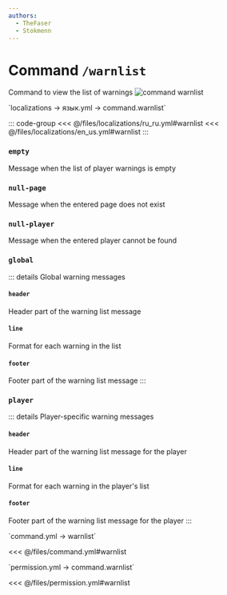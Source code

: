 ```yaml
---
authors:
  - TheFaser
  - Stokmenn
---
```


# Command `/warnlist`

Command to view the list of warnings
![command warnlist](/commandwarnlist.png)

[//]: # (localization)
<!--@include: @/parts/words.md#localization--> 
<!--@include: @/parts/words.md#path--> `localizations → язык.yml → command.warnlist`

<!--@include: @/parts/words.md#default--> 

::: code-group
<<< @/files/localizations/ru_ru.yml#warnlist
<<< @/files/localizations/en_us.yml#warnlist
:::

### `empty`

Message when the list of player warnings is empty

### `null-page`

Message when the entered page does not exist

### `null-player`

Message when the entered player cannot be found

### `global`

::: details Global warning messages

#### `header`

Header part of the warning list message

#### `line`

Format for each warning in the list

#### `footer`

Footer part of the warning list message
:::

### `player`

::: details Player-specific warning messages

#### `header`

Header part of the warning list message for the player

#### `line`

Format for each warning in the player's list

#### `footer`

Footer part of the warning list message for the player
:::

[//]: # (command.yml)
<!--@include: @/parts/words.md#setting-->
<!--@include: @/parts/words.md#path--> `command.yml → warnlist`

<!--@include: @/parts/words.md#default-->
<<< @/files/command.yml#warnlist

<!--@include: @/parts/enable.md-->
<!--@include: @/parts/perPage.md-->
<!--@include: @/parts/aliases.md-->
<!--@include: @/parts/cooldown.md-->
<!--@include: @/parts/sound.md-->

[//]: # (permission.yml)
<!--@include: @/parts/words.md#permission-->
<!--@include: @/parts/words.md#path--> `permission.yml → command.warnlist`

<!--@include: @/parts/words.md#default-->
<<< @/files/permission.yml#warnlist

<!--@include: @/parts/permission/permissionTier3.md-->
<!--@include: @/parts/permission/cooldown.md-->
<!--@include: @/parts/permission/sound.md-->